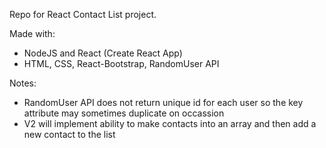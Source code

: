 Repo for React Contact List project.

Made with:
- NodeJS and React (Create React App)
- HTML, CSS, React-Bootstrap, RandomUser API

Notes:
- RandomUser API does not return unique id for each user so the key attribute may sometimes duplicate on occassion
- V2 will implement ability to make contacts into an array and then add a new contact to the list